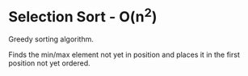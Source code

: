 # Selection Sort - O(n<sup>2</sup>)

Greedy sorting algorithm.

Finds the min/max element not yet in position and places it in the first position not yet ordered.